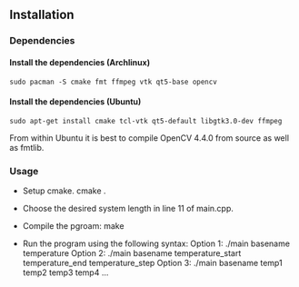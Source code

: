 ## Installation

### Dependencies

#### Install the dependencies (Archlinux)
	sudo pacman -S cmake fmt ffmpeg vtk qt5-base opencv
#### Install the dependencies (Ubuntu)
	sudo apt-get install cmake tcl-vtk qt5-default libgtk3.0-dev ffmpeg
From within Ubuntu it is best to compile OpenCV 4.4.0 from source as well as fmtlib.

### Usage
* Setup cmake.
	cmake .

* Choose the desired system length in line 11 of main.cpp.
* Compile the pgroam: 
	make

* Run the program using the following syntax:
	Option 1: ./main basename temperature
	Option 2: ./main basename temperature_start temperature_end temperature_step
	Option 3: ./main basename temp1 temp2 temp3 temp4 ...
